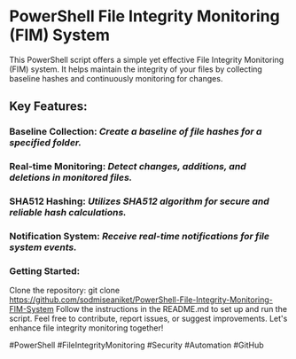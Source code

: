 # PowerShell File Integrity Monitoring (FIM) System
This PowerShell script offers a simple yet effective File Integrity Monitoring (FIM) system. It helps maintain the integrity of your files by collecting baseline hashes and continuously monitoring for changes.

## Key Features:

### Baseline Collection: *Create a baseline of file hashes for a specified folder.*
### Real-time Monitoring: *Detect changes, additions, and deletions in monitored files.*
### SHA512 Hashing: *Utilizes SHA512 algorithm for secure and reliable hash calculations.*
### Notification System: *Receive real-time notifications for file system events.*

### Getting Started:
Clone the repository: git clone https://github.com/sodmiseaniket/PowerShell-File-Integrity-Monitoring-FIM-System
Follow the instructions in the README.md to set up and run the script.
Feel free to contribute, report issues, or suggest improvements. Let's enhance file integrity monitoring together!

#PowerShell #FileIntegrityMonitoring #Security #Automation #GitHub
